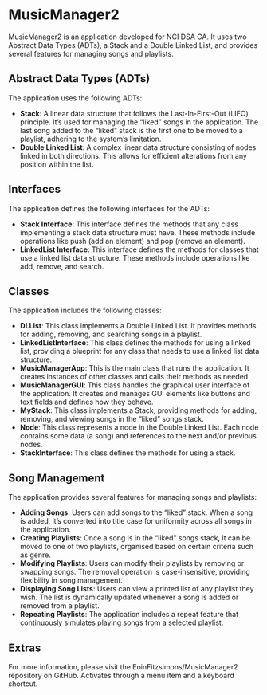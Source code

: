 # MusicManager2

MusicManager2 is an application developed for NCI DSA CA. It uses two Abstract Data Types (ADTs), a Stack and a Double Linked List, and provides several features for managing songs and playlists.

## Abstract Data Types (ADTs)

The application uses the following ADTs:

- **Stack**: A linear data structure that follows the Last-In-First-Out (LIFO) principle. It’s used for managing the “liked” songs in the application. The last song added to the “liked” stack is the first one to be moved to a playlist, adhering to the system’s limitation.
- **Double Linked List**: A complex linear data structure consisting of nodes linked in both directions. This allows for efficient alterations from any position within the list.

## Interfaces

The application defines the following interfaces for the ADTs:

- **Stack Interface**: This interface defines the methods that any class implementing a stack data structure must have. These methods include operations like push (add an element) and pop (remove an element).
- **LinkedList Interface**: This interface defines the methods for classes that use a linked list data structure. These methods include operations like add, remove, and search.

## Classes

The application includes the following classes:

- **DLList**: This class implements a Double Linked List. It provides methods for adding, removing, and searching songs in a playlist.
- **LinkedListInterface**: This class defines the methods for using a linked list, providing a blueprint for any class that needs to use a linked list data structure.
- **MusicManagerApp**: This is the main class that runs the application. It creates instances of other classes and calls their methods as needed.
- **MusicManagerGUI**: This class handles the graphical user interface of the application. It creates and manages GUI elements like buttons and text fields and defines how they behave.
- **MyStack**: This class implements a Stack, providing methods for adding, removing, and viewing songs in the “liked” songs stack.
- **Node**: This class represents a node in the Double Linked List. Each node contains some data (a song) and references to the next and/or previous nodes.
- **StackInterface**: This class defines the methods for using a stack.

## Song Management

The application provides several features for managing songs and playlists:

- **Adding Songs**: Users can add songs to the “liked” stack. When a song is added, it’s converted into title case for uniformity across all songs in the application.
- **Creating Playlists**: Once a song is in the “liked” songs stack, it can be moved to one of two playlists, organised based on certain criteria such as genre.
- **Modifying Playlists**: Users can modify their playlists by removing or swapping songs. The removal operation is case-insensitive, providing flexibility in song management.
- **Displaying Song Lists**: Users can view a printed list of any playlist they wish. The list is dynamically updated whenever a song is added or removed from a playlist.
- **Repeating Playlists**: The application includes a repeat feature that continuously simulates playing songs from a selected playlist.

## Extras

For more information, please visit the EoinFitzsimons/MusicManager2 repository on GitHub. Activates through a menu item and a keyboard shortcut.

